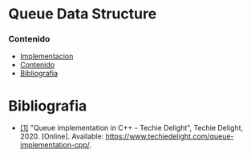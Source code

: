 # Queue Data Structure

### Contenido

* [Implementacion](#)
* [Contenido](#contenido)
* [Bibliografia](#bibliografia)

# Bibliografia

* [[1]](https://www.techiedelight.com/queue-implementation-cpp/) "Queue implementation in C++ - Techie Delight", Techie Delight, 2020. [Online]. Available: https://www.techiedelight.com/queue-implementation-cpp/.